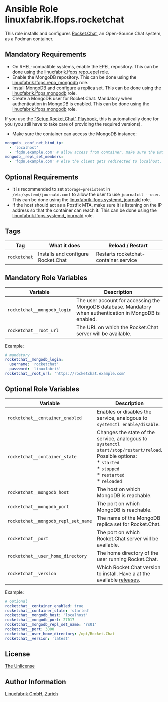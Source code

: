 # Ansible Role linuxfabrik.lfops.rocketchat

This role installs and configures [Rocket.Chat](https://www.rocket.chat/), an Open-Source Chat system, as a Podman container.


## Mandatory Requirements

* On RHEL-compatible systems, enable the EPEL repository. This can be done using the [linuxfabrik.lfops.repo_epel](https://github.com/Linuxfabrik/lfops/tree/main/roles/repo_epel) role.
* Enable the MongoDB repository. This can be done using the [linuxfabrik.lfops.repo_mongodb](https://github.com/Linuxfabrik/lfops/tree/main/roles/repo_mongodb) role.
* Install MongoDB and configure a replica set. This can be done using the [linuxfabrik.lfops.mongodb](https://github.com/Linuxfabrik/lfops/tree/main/roles/mongodb) role.
* Create a MongoDB user for Rocket.Chat. Mandatory when authentication in MongoDB is enabled. This can be done using the [linuxfabrik.lfops.mongodb](https://github.com/Linuxfabrik/lfops/tree/main/roles/mongodb) role.

If you use the ["Setup Rocket.Chat" Playbook](https://github.com/Linuxfabrik/lfops/blob/main/playbooks/setup_rocketchat.yml), this is automatically done for you (you still have to take care of providing the required versions).

* Make sure the container can access the MongoDB instance:
```yaml
mongodb__conf_net_bind_ip:
  - 'localhost'
  - 'fqdn.example.com' # allow access from container. make sure the DNS entry (or /etc/hosts) points to the correct ip (not 127.)
mongodb__repl_set_members:
  - 'fqdn.example.com' # else the client gets redirected to localhost, which does not work from inside the container
```


## Optional Requirements

* It is recommended to set `Storage=presistent` in `/etc/systemd/journald.conf` to allow the user to use `journalctl --user`. This can be done using the [linuxfabrik.lfops.systemd_journald](https://github.com/Linuxfabrik/lfops/tree/main/roles/systemd_journald) role.
* If the host should act as a Postfix MTA, make sure it is listening on the IP address so that the container can reach it. This can be done using the [linuxfabrik.lfops.systemd_journald](https://github.com/Linuxfabrik/lfops/tree/main/roles/systemd_journald) role.


## Tags

| Tag          | What it does                       | Reload / Restart |
| ---          | ------------                       | ---------------- |
| `rocketchat` | Installs and configure Rocket.Chat | Restarts rocketchat-container.service |


## Mandatory Role Variables
| Variable                  | Description                                                |
| --------                  | -----------                                                |
| `rocketchat__mongodb_login` | The user account for accessing the MongoDB database. Mandatory when authentication in MongoDB is enabled. |
| `rocketchat__root_url`    | The URL on which the Rocket.Chat server will be available. |

Example:
```yaml
# mandatory
rocketchat__mongodb_login:
  username: 'rocketchat'
  password: 'linuxfabrik'
rocketchat__root_url: 'https://rocketchat.example.com'
```


## Optional Role Variables

| Variable | Description | Default Value |
| -------- | ----------- | ------------- |
| `rocketchat__container_enabled`| Enables or disables the service, analogous to `systemctl enable/disable`. | `true` |
| `rocketchat__container_state` | Changes the state of the service, analogous to `systemctl start/stop/restart/reload`. Possible options:<br> * `started`<br> * `stopped`<br> * `restarted`<br> * `reloaded` | `'started'` |
| `rocketchat__mongodb_host`| The host on which MongoDB is reachable. | `'host.containers.internal'` |
| `rocketchat__mongodb_port`| The port on which MongoDB is reachable. | `27017` |
| `rocketchat__mongodb_repl_set_name`| The name of the MongoDB replica set for Rocket.Chat. | `'rs01'` |
| `rocketchat__port`| The port on which Rocket.Chat server will be available. | `3000` |
| `rocketchat__user_home_directory`| The home directory of the user running Rocket.Chat. | `/opt/rocketchat` |
| `rocketchat__version`| Which Rocket.Chat version to install. Have a at the available [releases](https://github.com/RocketChat/Rocket.Chat/releases). | `'latest'` |

Example:
```yaml
# optional
rocketchat__container_enabled: true
rocketchat__container_state: 'started'
rocketchat__mongodb_host: 'localhost'
rocketchat__mongodb_port: 27017
rocketchat__mongodb_repl_set_name: 'rs01'
rocketchat__port: 3000
rocketchat__user_home_directory: /opt/Rocket.Chat
rocketchat__version: 'latest'
```


## License

[The Unlicense](https://unlicense.org/)


## Author Information

[Linuxfabrik GmbH, Zurich](https://www.linuxfabrik.ch)
